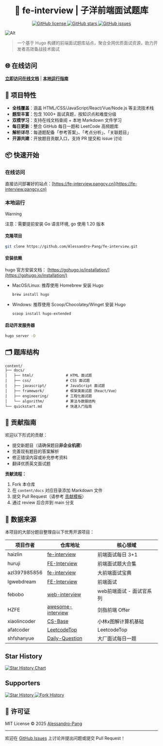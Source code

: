 <!--
 * @Author: zi.yang
 * @Date: 2025-03-03 11:32:10
 * @LastEditors: zi.yang
 * @LastEditTime: 2025-03-06 20:53:59
 * @Description:
 * @FilePath: /fe-interview/README.md
-->

<div align="center">
  <h1 style="margin: 4px 0 16px 0">🚀 fe-interview | 子洋前端面试题库</h1>
  <a href="https://github.com/Alessandro-Pang/fe-interview">
    <img alt="GitHub license" src="https://img.shields.io/github/license/Alessandro-Pang/fe-interview">
  </a>
    <a href="https://github.com/Alessandro-Pang/fe-interview/stargazers">
    <img alt="GitHub stars" src="https://img.shields.io/github/stars/Alessandro-Pang/fe-interview">
  </a>
  <a href="https://github.com/Alessandro-Pang/fe-interview/issues">
    <img alt="GitHub issues" src="https://img.shields.io/github/issues/Alessandro-Pang/fe-interview">
  </a>
</div>

![Alt](https://repobeats.axiom.co/api/embed/399cfc8aeb0a7d02333aef532a50d4747ddcce25.svg "Repobeats analytics image")

> 一个基于 Hugo 构建的前端面试题库站点，聚合全网优质面试资源，助力开发者高效备战技术面试

## 🌐 在线访问

**[立即访问在线文档](https://fe-interview.pangcy.cn)** | **[本地运行指南](#本地运行)**

## 🎯 项目特性

- **全栈覆盖**：涵盖 HTML/CSS/JavaScript/React/Vue/Node.js 等主流技术栈
- **题型丰富**：包含 1000+ 面试真题，按知识点和难度分级
- **双模学习**：支持在线文档查阅 + 本地 Markdown 文件学习
- **每日更新**：整合 GitHub 每日一题和 LeetCode 高频题库
- **解析详尽**：每道题配备「参考答案」、「考点分析」、「关联题目」
- **开源共建**：开放题目贡献入口，支持 PR 提交和 issue 讨论

## 📦 快速开始

### 在线访问

直接访问部署好的站点：[https://fe-interview.pangcy.cn](https://fe-interview.pangcy.cn)

### 本地运行

>[!warning]
>
> 注意：需要提前安装 Go 语言环境, go 使用 1.20 版本

#### 克隆项目

```bash
git clone https://github.com/Alessandro-Pang/fe-interview.git
```

#### 安装依赖

hugo 官方安装文档： [https://gohugo.io/installation/](https://gohugo.io/installation/)

- MacOS/Linux: 推荐使用 Homebrew 安装 Hugo
  
  ```bash
  brew install hugo
  ```
  
- Windows: 推荐使用 Scoop/Chocolatey/Winget 安装 Hugo

  ```bash
  scoop install hugo-extended
  ```

#### 启动开发服务器

```bash
hugo server -D
```

## 🗂 题库结构

```text
content/
├── docs/
│   ├── html/               # HTML 面试题
│   ├── css/                # CSS 面试题
│   ├── javascript/         # JavaScript 面试题
│   ├── framework/          # 框架类面试题（React/Vue）
│   ├── engineering/        # 工程化面试题
│   └── algorithm/          # 算法与数据结构
└── quickstart.md           # 快速入门指南
```

## 🤝 贡献指南

欢迎以下形式的贡献：

- 提交新题目（请确保题目**非企业机密**）
- 完善现有题目的答案解析
- 修正错误内容或补充参考资料
- 翻译优质英文面试题

**贡献流程：**

1. Fork 本仓库
2. 在 `content/docs` 对应目录添加 Markdown 文件
3. 提交 Pull Request（请参考 [贡献模板](.github/PULL_REQUEST_TEMPLATE.md)）
4. 通过 review 后合并到 main 分支

## 🙏 数据来源

本项目的大部分题目整理自以下优秀开源项目：

| 项目作者 | 仓库地址 | 核心领域 |
|---------|---------|---------|
| haizlin | [fe-interview](https://github.com/haizlin/fe-interview) | 前端面试每日 3+1 |
| huruji | [FE-Interview](https://github.com/huruji/FE-Interview) | 前端面试题大合集 |
| azl397985856 | [fe-interview](https://github.com/azl397985856/fe-interview) | 大前端面试宝典 |
| lgwebdream | [FE-Interview](https://github.com/lgwebdream/FE-Interview) | 前端面试 |
| febobo | [web-interview](https://github.com/febobo/web-interview) | web前端面试 - 面试官系列 |
| HZFE | [awesome-interview](https://github.com/HZFE/awesome-interview) | 剑指前端 Offer |
| xiaolincoder | [CS-Base](https://github.com/xiaolincoder/CS-Base) | 小林x图解计算机基础 |
| afatcoder | [LeetcodeTop](https://github.com/afatcoder/LeetcodeTop) | LeetcodeTop |
| shfshanyue | [Daily-Question](https://github.com/shfshanyue/Daily-Question) | 大厂面试每日一题 |

## Star History

<a href="https://star-history.com/#Alessandro-Pang/fe-interview&Date">
 <picture>
   <source media="(prefers-color-scheme: dark)" srcset="https://api.star-history.com/svg?repos=Alessandro-Pang/fe-interview&type=Date&theme=dark" />
   <source media="(prefers-color-scheme: light)" srcset="https://api.star-history.com/svg?repos=Alessandro-Pang/fe-interview&type=Date" />
   <img alt="Star History Chart" src="https://api.star-history.com/svg?repos=Alessandro-Pang/fe-interview&type=Date" />
 </picture>
</a>

## Supporters

<a href="https://github.com/Alessandro-Pang/fe-interview/stargazers">
 <picture>
   <source media="(prefers-color-scheme: dark)" srcset="https://reporoster.com/stars/dark/Alessandro-Pang/fe-interview" />
   <source media="(prefers-color-scheme: light)" srcset="https://reporoster.com/stars/light/Alessandro-Pang/fe-interview" />
   <img alt="Star History" src="https://reporoster.com/stars/light/Alessandro-Pang/fe-interview" />
 </picture>
</a>

<a href="https://github.com/Alessandro-Pang/fe-interview/network/members">
 <picture>
   <source media="(prefers-color-scheme: dark)" srcset="https://reporoster.com/forks/dark/Alessandro-Pang/fe-interview" />
   <source media="(prefers-color-scheme: light)" srcset="https://reporoster.com/forks/light/Alessandro-Pang/fe-interview" />
   <img alt="Fork History" src="https://reporoster.com/forks/light/Alessandro-Pang/fe-interview" />
 </picture>
</a>

## 📄 许可证

MIT License © 2025 [Alessandro-Pang](https://github.com/Alessandro-Pang)

---

欢迎在 [GitHub Issues](https://github.com/Alessandro-Pang/fe-interview/issues) 上讨论并提出问题或提交 Pull Request！
